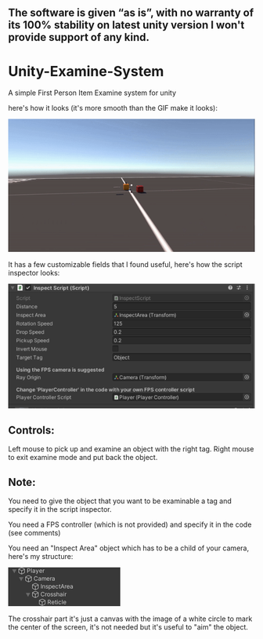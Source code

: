 ## The software is given “as is”, with no warranty of its 100% stability on latest unity version I won't provide support of any kind.

# Unity-Examine-System
A simple First Person Item Examine system for unity 

here's how it looks (it's more smooth than the GIF make it looks):

![](https://github.com/ErZicky/Unity-Examine-System/blob/main/images./GIF.png)

It has a few customizable fields that I found useful, here's how the script inspector looks:

![](https://github.com/ErZicky/Unity-Examine-System/blob/main/images./Editor.PNG)


## Controls:
Left mouse to pick up and examine an object with the right tag.
Right mouse to exit examine mode and put back the object.

## Note:
You need to give the object that you want to be examinable a tag and specify it in the script inspector.

You need a FPS controller (which is not provided) and specify it in the code (see comments)

You need an "Inspect Area" object which has to be a child of your camera, here's my structure:

![](https://github.com/ErZicky/Unity-Examine-System/blob/main/images./Hierarchy.PNG)

The crosshair part it's just a canvas with the image of a white circle to mark the center of the screen, it's not needed but it's useful to "aim" the object.
